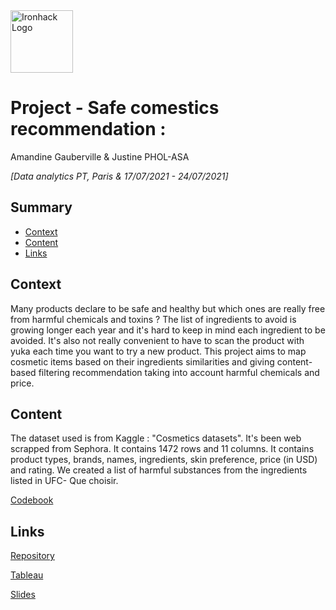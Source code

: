 <img src="https://bit.ly/2VnXWr2" alt="Ironhack Logo" width="100"/>

# Project - Safe comestics recommendation : 
Amandine Gauberville & Justine PHOL-ASA 

*[Data analytics PT, Paris & 17/07/2021 - 24/07/2021]*

## Summary
- [Context](#context)
- [Content](#content)
- [Links](#links)

<a name="context"></a>

## Context
Many products declare to be safe and healthy but which ones are really free from harmful chemicals and toxins ? The list of ingredients to avoid is growing longer each year and it's hard to keep in mind each ingredient to be avoided. It's also not really convenient to have to scan the product with yuka each time you want to try a new product. This project aims to map cosmetic items based on their ingredients similarities and giving content-based filtering recommendation taking into account harmful chemicals and price. 


<a name="content"></a>

## Content

The dataset used is from Kaggle : "Cosmetics datasets". It's been web scrapped from Sephora. It contains 1472 rows and 11 columns.
It contains product types, brands, names, ingredients, skin preference, price (in USD) and rating.
We created a list of harmful substances from the ingredients listed in UFC- Que choisir.

[Codebook](https://drive.google.com/file/d/1z4dAHoN7Y9yZXxQG5rIcwNI7_IFcJf1P/view?usp=sharing)

<a name="links"></a>

## Links

[Repository](https://github.com/pholasajustine/Cosmetics_recommendation)  

[Tableau](https://public.tableau.com/app/profile/gauberville.amandine/viz/Cosmeticsrecommendations/Cosmeticsrecommendationsstory)

[Slides](https://drive.google.com/file/d/1VS6hYXr-AHUA_dAbAuW1Xo1OVnvzim5S/view?usp=sharing)    
